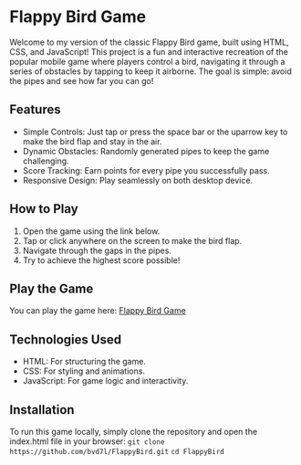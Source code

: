 # Flappy Bird Game

Welcome to my version of the classic Flappy Bird game, built using HTML, CSS, and JavaScript! This project is a fun and interactive recreation of the popular mobile game where players control a bird, navigating it through a series of obstacles by tapping to keep it airborne. The goal is simple: avoid the pipes and see how far you can go!

## Features
- Simple Controls: Just tap or press the space bar or the uparrow key to make the bird flap and stay in the air.
- Dynamic Obstacles: Randomly generated pipes to keep the game challenging.
- Score Tracking: Earn points for every pipe you successfully pass.
- Responsive Design: Play seamlessly on both desktop device.

## How to Play
1. Open the game using the link below.
2. Tap or click anywhere on the screen to make the bird flap.
3. Navigate through the gaps in the pipes.
4. Try to achieve the highest score possible!

## Play the Game
You can play the game here: [Flappy Bird Game](https://bvd7l.github.io/FlappyBird/)

## Technologies Used
- HTML: For structuring the game.
- CSS: For styling and animations.
- JavaScript: For game logic and interactivity.

## Installation
To run this game locally, simply clone the repository and open the index.html file in your browser:
```git clone https://github.com/bvd7l/FlappyBird.git```
```cd FlappyBird ```
